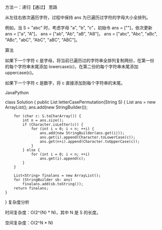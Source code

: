 方法一：递归【通过】
思路

从左往右依次遍历字符，过程中保持 ans 为已遍历过字符的字母大小全排列。

例如，当 S = "abc" 时，考虑字母 "a", "b", "c"，初始令 ans = [""]，依次更新 ans = ["a", "A"]， ans = ["ab", "Ab", "aB", "AB"]， 
ans = ["abc", "Abc", "aBc", "ABc", "abC", "AbC", "aBC", "ABC"]。

算法

如果下一个字符 c 是字母，将当前已遍历过的字符串全排列复制两份，在第一份的每个字符串末尾添加 lowercase(c)，在第二份的每个字符串末尾添加 uppercase(c)。

如果下一个字符 c 是数字，将 c 直接添加到每个字符串的末尾。

JavaPython

class Solution {
public List<String> letterCasePermutation(String S) {
List<StringBuilder> ans = new ArrayList();
ans.add(new StringBuilder());

        for (char c: S.toCharArray()) {
            int n = ans.size();
            if (Character.isLetter(c)) {
                for (int i = 0; i < n; ++i) {
                    ans.add(new StringBuilder(ans.get(i)));
                    ans.get(i).append(Character.toLowerCase(c));
                    ans.get(n+i).append(Character.toUpperCase(c));
                }
            } else {
                for (int i = 0; i < n; ++i)
                    ans.get(i).append(c);
            }
        }

        List<String> finalans = new ArrayList();
        for (StringBuilder sb: ans)
            finalans.add(sb.toString());
        return finalans;
    }
}
复杂度分析

时间复杂度：O(2^{N} * N)，其中 N 是 S 的长度。

空间复杂度：O(2^N * N)